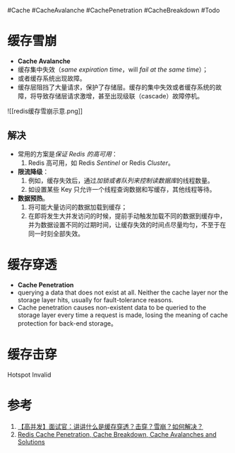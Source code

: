 #Cache #CacheAvalanche #CachePenetration #CacheBreakdown #Todo 

# 缓存雪崩
- **Cache Avalanche**
- 缓存集中失效（*same expiration time*，will *fail at the same time*）；
- 或者缓存系统出现故障。
- 缓存层阻挡了大量请求，保护了存储层。缓存的集中失效或者缓存系统的故障，将导致存储层请求激增，甚至出现级联（cascade）故障停机。

![[redis缓存雪崩示意.png]]


## 解决

- 常用的方案是*保证 Redis 的高可用*：
	1.  Redis 高可用，如 Redis *Sentinel* or Redis *Cluster*。
- **限流降级**：
	1. 例如，缓存失效后，通过*加锁或者队列来控制读数据库*的线程数量。
	2. 如设置某些 Key 只允许一个线程查询数据和写缓存，其他线程等待。
- **数据预热**。
	1. 将可能大量访问的数据加载到缓存；
	2. 在即将发生大并发访问的时候，提前手动触发加载不同的数据到缓存中，并为数据设置不同的过期时间，让缓存失效的时间点尽量均匀，不至于在同一时刻全部失效。

# 缓存穿透
- **Cache Penetration**
- querying a data that does not exist at all. Neither the cache layer nor the storage layer hits, usually for fault-tolerance reasons. 
- Cache penetration causes non-existent data to be queried to the storage layer every time a request is made, losing the meaning of cache protection for back-end storage。

# 缓存击穿
Hotspot Invalid



# 参考
1. [【高并发】面试官：讲讲什么是缓存穿透？击穿？雪崩？如何解决？](https://xie.infoq.cn/article/39495c2d568aca1d6db5c9c50)
2. [Redis Cache Penetration, Cache Breakdown, Cache Avalanches and Solutions](https://www.fatalerrors.org/a/redis-cache-penetration-cache-breakdown-cache-avalanches-and-solutions.html)